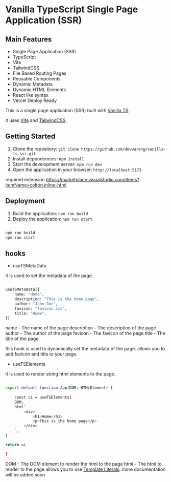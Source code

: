 # Vanilla TypeScript Single Page Application (SSR)

## Main Features

- Single Page Application (SSR)
- TypeScript
- Vite
- TailwindCSS
- File Based Routing Pages
- Reusable Components
- Dynamic Metadata
- Dynamic HTML Elements
- React like syntax
- Vercel Deploy Ready

This is a single page application (SSR) built with [Vanilla TS](https://github.com/devwareng/vanilla-ts).

It uses [Vite](https://vitejs.dev/) and [TailwindCSS](https://tailwindcss.com/).

## Getting Started

1. Clone the repository: `git clone https://github.com/devwareng/vanilla-ts-ssr.git`
2. Install dependencies: `npm install`
3. Start the development server: `npm run dev`
4. Open the application in your browser: `http://localhost:5173`

required extension https://marketplace.visualstudio.com/items?itemName=colton.inline-html

## Deployment

1. Build the application: `npm run build`
2. Deploy the application: `npm run start`

```bash

npm run build
npm run start

```

## hooks

- useTSMetaData

It is used to set the metadata of the page.

```bash

useTSMetaData({
    name: "Home",
    description: "This is the home page",
    author: "John Doe",
    favicon: "favicon.ico",
    title: "Home",
})

```

name - The name of the page
description - The description of the page
author - The author of the page
favicon - The favicon of the page
title - The title of the page

this hook is used to dynamically set the metadata of the page. allows you to add favicon and title to your page.

- useTSElements

It is used to render string html elements to the page.

```bash

export default function App(DOM: HTMLElement) {
    
    const ui = useTSElements(
    DOM,
    html`
        <div>
            <h1>Home</h1>
            <p>This is the home page</p>
        </div>
    `,
)

return ui

}

```

DOM - The DOM element to render the html to the page
html - The html to render to the page allows you to use [Template Literals](https://developer.mozilla.org/en-US/docs/Web/JavaScript/Reference/Template_literals). 
more documentation will be added soon
